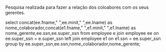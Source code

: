 Pesquisa realizada para fazer a relação dos coloabores com os seus gerentes.

select concat(ee.fname," ",ee.minit," ",ee.lname) as nome_colaborador,concat(e1.fname," ",e1.minit," ",e1.lname) as nome_gerente,ee.ssn,ee.super_ssn from employee e
join employee ee on ee.super_ssn = e.super_ssn
left join employee e1 on e1.ssn = ee.super_ssn
group by ee.super_ssn,ee.ssn,nome_colaborador,nome_gerente;
